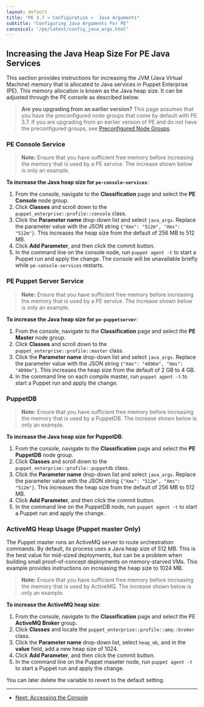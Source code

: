 ```yaml
---
layout: default
title: "PE 3.7 » Configuration »  Java Arguments"
subtitle: "Configuring Java Arguments For PE"
canonical: "/pe/latest/config_java_args.html"
---
```


## Increasing the Java Heap Size For PE Java Services

This section provides instructions for increasing the JVM (Java Virtual Machine) memory that is allocated to Java services in Puppet Enterprise (PE). This memory allocation is known as the Java heap size. It can be adjusted through the PE console as described below.

> **Are you upgrading from an earlier version?** This page assumes that you have the preconfigured node groups that come by default with PE 3.7. If you are upgrading from an earlier version of PE and do not have the preconfigured groups, see [Preconfigured Node Groups](./console_classes_groups_preconfigured_groups.html).


### PE Console Service

> **Note:** Ensure that you have sufficient free memory before increasing the memory that is used by a PE service. The increase shown below is only an example.

**To increase the Java heap size for `pe-console-services`**:

1. From the console, navigate to the **Classification** page and select the **PE Console** node group.
2. Click **Classes** and scroll down to the `puppet_enterprise::profile::console` class.
3. Click the **Parameter name** drop-down list and select `java_args`. Replace the parameter value with the JSON string `{"Xmx": "512m", "Xms": "512m"}`. This increases the heap size from the default of 256 MB to 512 MB.
4. Click **Add Parameter**, and then click the commit button.
5. In the command line on the console node, run `puppet agent -t` to start a Puppet run and apply the change. The console will be unavailable briefly while `pe-console-services` restarts.

### PE Puppet Server Service

> **Note:** Ensure that you have sufficient free memory before increasing the memory that is used by a PE service. The increase shown below is only an example.

**To increase the Java heap size for `pe-puppetserver`**:

1. From the console, navigate to the **Classification** page and select the **PE Master** node group.
2. Click **Classes** and scroll down to the `puppet_enterprise::profile::master` class.
3. Click the **Parameter name** drop-down list and select `java_args`. Replace the parameter value with the JSON string `{"Xmx": "4096m", "Xms": "4096m"}`. This increases the heap size from the default of 2 GB to 4 GB.
4. In the command line on each compile master, run `puppet agent -t` to start a Puppet run and apply the change.

### PuppetDB

> **Note:** Ensure that you have sufficient free memory before increasing the memory that is used by a PuppetDB. The increase shown below is only an example.

**To increase the Java heap size for PuppetDB**:

1. From the console, navigate to the **Classification** page and select the **PE PuppetDB** node group.
2. Click **Classes** and scroll down to the `puppet_enterprise::profile::puppetdb` class.
3. Click the **Parameter name** drop-down list and select `java_args`. Replace the parameter value with the JSON string `{"Xmx": "512m", "Xms": "512m"}`. This increases the heap size from the default of 256 MB to 512 MB.
4. Click **Add Parameter**, and then click the commit button.
5. In the command line on the PuppetDB node, run `puppet agent -t` to start a Puppet run and apply the change.

### ActiveMQ Heap Usage (Puppet master Only)

The Puppet master runs an ActiveMQ server to route orchestration commands. By default, its process uses a Java heap size of 512 MB. This is the best value for mid-sized deployments, but can be a problem when building small proof-of-concept deployments on memory-starved VMs. This example provides instructions on increasing the heap size to 1024 MB.

> **Note:** Ensure that you have sufficient free memory before increasing the memory that is used by ActiveMQ. The increase shown below is only an example.

**To increase the ActiveMQ heap size**:

1. From the console, navigate to the **Classification** page and select the PE **ActiveMQ Broker** group.
2. Click **Classes** and locate the `puppet_enterprise::profile::amq::broker` class.
3. Click the **Parameter name** drop-down list, select `heap_mb`, and in the __value__ field, add a new heap size of 1024.
4. Click **Add Parameter**, and then click the commit button.
5. In the command line on the Puppet maseter node, run `puppet agent -t` to start a Puppet run and apply the change.


You can later delete the variable to revert to the default setting.



* * *

- [Next: Accessing the Console ](./console_accessing.html)
